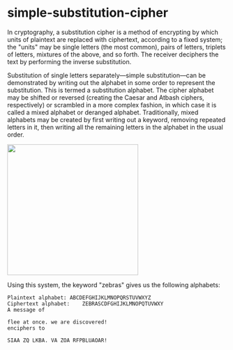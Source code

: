# simple-substitution-cipher

In cryptography, a substitution cipher is a method of encrypting by which units of plaintext are replaced with ciphertext, according to a fixed system; the "units" may be single letters (the most common), pairs of letters, triplets of letters, mixtures of the above, and so forth. The receiver deciphers the text by performing the inverse substitution.

Substitution of single letters separately—simple substitution—can be demonstrated by writing out the alphabet in some order to represent the substitution. This is termed a substitution alphabet. The cipher alphabet may be shifted or reversed (creating the Caesar and Atbash ciphers, respectively) or scrambled in a more complex fashion, in which case it is called a mixed alphabet or deranged alphabet. Traditionally, mixed alphabets may be created by first writing out a keyword, removing repeated letters in it, then writing all the remaining letters in the alphabet in the usual order.

 <img src="https://github.com/narekhovhannisyan/simple-substitution-cipher/blob/master/doc/simpleExample.png" height="300" width="300">

Using this system, the keyword "zebras" gives us the following alphabets:
```
Plaintext alphabet:	ABCDEFGHIJKLMNOPQRSTUVWXYZ
Ciphertext alphabet:	ZEBRASCDFGHIJKLMNOPQTUVWXY
A message of

flee at once. we are discovered!
enciphers to

SIAA ZQ LKBA. VA ZOA RFPBLUAOAR!
```